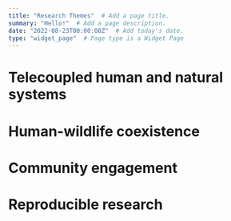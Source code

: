 ```yaml
---
title: "Research Themes"  # Add a page title.
summary: "Hello!"  # Add a page description.
date: "2022-08-23T00:00:00Z"  # Add today's date.
type: "widget_page"  # Page type is a Widget Page
---
```


# Telecoupled human and natural systems

# Human-wildlife coexistence

# Community engagement

# Reproducible research 
